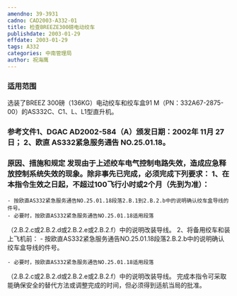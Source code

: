 ```yaml
---
amendno: 39-3931
cadno: CAD2003-A332-01
title: 检查BREEZE300磅电动绞车
publishdate: 2003-01-29
effdate: 2003-01-29
tags: A332
categories: 中南管理局
author: 祝海鹰
---
```


### 适用范围 
选装了BREEZ 300磅（136KG）电动绞车和绞车盒91 M（PN：332A67-2875-00）的AS332C、C1、L、L1型直升机。

<!--more-->
### 参考文件1、DGAC AD2002-584（A）颁发日期：2002年 11月 27日； 2、欧直 AS332紧急服务通告 NO.25.01.18。

### 原因、措施和规定 发现由于上述绞车电气控制电路失效，造成应急释放控制系统失效的现象。除非事先已完成，必须完成下列要求： 1、在本指令生效之日起，不超过100飞行小时或2个月（先到为准）：
    - 按欧直AS332紧急服务通告NO.25.01.18段落2.B.1到2.B.2.b中的说明确认绞车盒导线的件号。 
    - 必要时，按欧直AS332紧急服务通告NO.25.01.18适用段落
（2.B.2.c或2.B.2.d或2.B.2.e或2.B.2.f）中的说明改装导线。 2、将备用绞车和装上飞机前： 
    - 按欧直AS332紧急服务通告NO.25.01.18段落2.B.2.b中的说明确认绞车盒导线的件号。 

    - 必要时，按欧直AS332紧急服务通告NO.25.01.18适用段落
  
（2.B.2.c或2.B.2.d或2.B.2.e或2.B.2.f）中的说明改装导线。 
    完成本指令可采取能确保安全的替代方法或调整完成的时间，但必须得到适航当局的批准。
